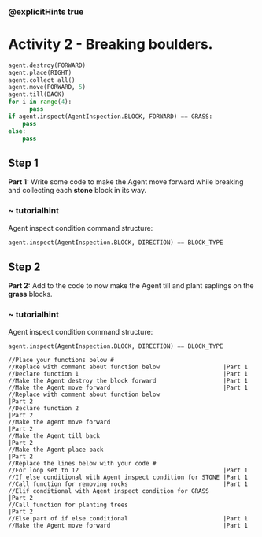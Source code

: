 ### @explicitHints true

# Activity 2 - Breaking boulders.

```python
agent.destroy(FORWARD)
agent.place(RIGHT)
agent.collect_all()
agent.move(FORWARD, 5)
agent.till(BACK)
for i in range(4):
      pass
if agent.inspect(AgentInspection.BLOCK, FORWARD) == GRASS:
    pass
else: 
    pass
```

## Step 1
**Part 1:** Write some code to make the Agent move forward while breaking and collecting each **stone** block in its way.
### ~ tutorialhint
Agent inspect condition command structure:  
```python
agent.inspect(AgentInspection.BLOCK, DIRECTION) == BLOCK_TYPE
```

## Step 2 
**Part 2:** Add to the code to now make the Agent till and plant saplings on the **grass** blocks.  
### ~ tutorialhint
Agent inspect condition command structure:  
```python
agent.inspect(AgentInspection.BLOCK, DIRECTION) == BLOCK_TYPE
```

```template
//Place your functions below #
//Replace with comment about function below                  |Part 1   
//Declare function 1                                         |Part 1
//Make the Agent destroy the block forward                   |Part 1
//Make the Agent move forward                                |Part 1
//Replace with comment about function below                          |Part 2   
//Declare function 2                                                 |Part 2
//Make the Agent move forward                                        |Part 2
//Make the Agent till back                                           |Part 2
//Make the Agent place back                                          |Part 2
//Replace the lines below with your code #  
//For loop set to 12                                         |Part 1
//If else conditional with Agent inspect condition for STONE |Part 1
//Call function for removing rocks                           |Part 1
//Elif conditional with Agent inspect condition for GRASS            |Part 2            
//Call function for planting trees                                   |Part 2
//Else part of if else conditional                           |Part 1
//Make the Agent move forward                                |Part 1          
```
